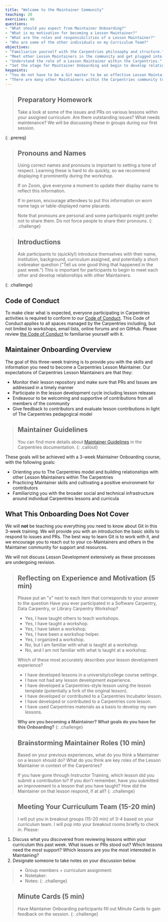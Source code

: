 ```yaml
---
title: "Welcome to the Maintainer Community"
teaching: 20
exercises: 40
questions:
- "What should you expect from Maintainer Onboarding?"
- "What is my motivation for becoming a Lesson Maintainer?"
- "What are the roles and responsibilities of a Lesson Maintainer?"
- "Who are some of the other individuals on my Curriculum Team?"
objectives:
- "Familiarize yourself with the Carpentries philosophy and structure."
- "Meet other Lesson Maintainers in the community and get plugged into the Carpentries community."
- "Understand the role of a Lesson Maintainer within the Carpentries."
- "Set the stage for Maintainer Onboarding and begin to develop relationships with the broader Maintainer community."
keypoints:
- "You do not have to be a Git master to be an effective Lesson Maintainer."
- "There are many other Maintainers within the Carpentries community to ask questions and to reach out to for help."
---
```


> ## Preparatory Homework
> Take a look at some of the issues and PRs on various lessons within your assigned curriculum. Are there outstanding issues? What needs maintenance? We will be discussing these in groups during our first session.
>
{: .prereq}

> ## Pronouns and Names
> 
> Using correct names and pronouns is important to setting a tone of respect. Learning these is hard to
> do quickly, so we recommend displaying it prominently during the workshop. 
> 
> If on Zoom, give everyone a moment to update their display name to reflect this information. 
> 
> If in person, encourage attendees to put this information on worn name tags or table-displayed name placards.
> 
> Note that pronouns are personal and some participants might prefer not to share them.
> Do not force people to share their pronouns.
{: .challenge}

> ## Introductions
> 
> Ask participants to (quickly!) introduce themselves with their name, institution, background, curriculum assigned, and potentially a short icebreaker question ("Tell us one good thing that happened in the past week.") This is important for participants to begin to meet each other and develop relationships with other Maintainers.
>
{: .challenge}

## Code of Conduct

To make clear what is expected, everyone participating in Carpentries activities is required
to conform to our [Code of Conduct](https://docs.carpentries.org/topic_folders/policies/code-of-conduct.html). This Code of Conduct applies to all spaces managed by the Carpentries including, but not limited to workshops, email lists, online forums and on GitHub. Please review
[the Code of Conduct](https://docs.carpentries.org/topic_folders/policies/code-of-conduct.html) to familiarise yourself with it.

## Maintainer Onboarding Overview

The goal of this three-week training is to provide you with the skills and information you need to become a Carpentries Lesson Maintainer. Our expectations of Carpentries Lesson Maintainers are that they:

-  Monitor their lesson repository and make sure that PRs and Issues are addressed in a timely manner
- Participate in the lesson development cycle including lesson releases
- Endeavour to be welcoming and supportive of contributions from all members of the community
- Give feedback to contributors and evaluate lesson contributions in light of The Carpentries pedagogical model

> ## Maintainer Guidelines
> You can find more details about [Maintainer Guidelines](https://docs.carpentries.org/topic_folders/maintainers/maintainers.html) in the Carpentries documentation.
{: .callout}

These goals will be achieved with a 3-week Maintainer Onboarding course, with the following goals:

- Orienting you to The Carpentries model and building relationships with other Lesson Maintainers within The Carpentries
- Practicing Maintainer skills and cultivating a positive environment for contributors
- Familiarizing you with the broader social and technical infrastructure around individual Carpentries lessons and curricula

## What This Onboarding Does Not Cover

We will **not** be teaching you everything you need to know about Git in this 3-week training. We will provide you with an introduction the basic skills to respond to issues and PRs. The best way to learn Git is to work with it, and we encourage you to reach out to your co-Maintainers and others in the Maintainer community for support and resources.

We will not discuss Lesson Development extensively as these processes are undergoing revision.

> ## Reflecting on Experience and Motivation (5 min)
>
> Please put an "x" next to each item that corresponds to your answer to the question
> Have you ever participated in a Software Carpentry, Data Carpentry, or Library Carpentry Workshop?
> * Yes, I have taught others to teach workshops.
> * Yes, I have taught a workshop.
> * Yes, I have taken a workshop.
> * Yes, I have been a workshop helper.
> * Yes, I organized a workshop.
> * No, but I am familiar with what is taught at a workshop.
> * No, and I am not familiar with what is taught at a workshop.
>
>Which of these most accurately describes your lesson development experience? 
> * I have developed lessons in a university/college course settingx.
> * I have not had any lesson development experience.
> * I have developed a Carpentries-style lesson using the lesson template (potentially a fork of the original lesson).
> * I have developed or contributed to a Carpentries Incubator lesson.
> * I have developed or contributed to a Carpentries core lesson.
> * I have used Carpentries materials as a basis to develop my own lessons.
>
> **Why are you becoming a Maintainer? What goals do you have for this Onboarding?**
{: .challenge}

> ## Brainstorming Maintainer Roles (10 min)
> Based on your previous experiences, what do you think a Maintainer on a lesson should do? What do you think are key roles of the Lesson Maintainer in context of the Carpentries?
>
>If you have gone through Instructor Training, which lesson did you submit a contribution to? If you don’t remember, have you submitted an improvement to a lesson that you have taught? How did the Maintainer on that lesson respond, if at all?
{: .challenge}


> ## Meeting Your Curriculum Team (15-20 min)
> I will put you in breakout groups (15-20 min) of 3-4 based on your curriculum team. I will pop into your breakout rooms briefly to check in. Please:
1. Discuss what you discovered from reviewing lessons within your curriculum this past week. What issues or PRs stood out? Which lessons need the most support? Which lessons are you the most interested in Maintaining?
2. Designate someone to take notes on your discussion below.
> * Group members + curriculum assignment: 
> * Notetaker:
> * Notes:
{: .challenge}


> ## Minute Cards (5 min)
> Have Maintainer Onboarding participants fill out Minute Cards to gain feedback on the session.
{: .challenge}

